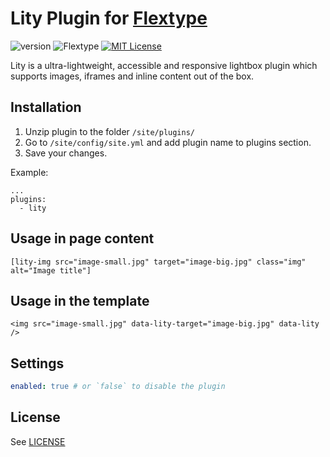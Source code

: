 # Lity Plugin for [Flextype](http://flextype.org/)
![version](https://img.shields.io/badge/version-1.0.1-brightgreen.svg?style=flat-square "Version")
![Flextype](https://img.shields.io/badge/Flextype-0.x-green.svg?style=flat-square "Flextype Version")
[![MIT License](https://img.shields.io/badge/license-MIT-blue.svg?style=flat-square)](https://github.com/flextype-plugins/lity/blob/master/LICENSE.txt)

Lity is a ultra-lightweight, accessible and responsive lightbox plugin which supports images, iframes and inline content out of the box.

## Installation
1. Unzip plugin to the folder `/site/plugins/`
2. Go to `/site/config/site.yml` and add plugin name to plugins section.
3. Save your changes.

Example:
```
...
plugins:
  - lity
```

## Usage in page content

```
[lity-img src="image-small.jpg" target="image-big.jpg" class="img" alt="Image title"]
```

## Usage in the template
```
<img src="image-small.jpg" data-lity-target="image-big.jpg" data-lity />
```

## Settings

```yaml
enabled: true # or `false` to disable the plugin
```

## License
See [LICENSE](https://github.com/flextype-plugins/lity/blob/master/LICENSE)
